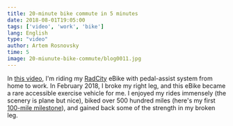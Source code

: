 ```yaml
---
title: 20-minute bike commute in 5 minutes
date: 2018-08-01T19:05:00
tags: ['video', 'work', 'bike']
lang: English
type: "video"
author: Artem Rosnovsky
time: 5
image: 20-miunute-bike-commute/blog0011.jpg
---
```



In [this video](https://www.youtube.com/watch?v=K9tx6BbOFEc), I'm riding my [RadCity](https://www.radpowerbikes.com/products/radcity-electric-commuter-bike) eBike with pedal-assist system from home to work. In February 2018, I broke my right leg, and this eBike became a rare accessible exercise vehicle for me. I enjoyed my rides immensely (the scenery is plane but nice), biked over 500 hundred miles (here's my first [100-mile milestone](/100-miles-biking-milestone/index/)), and gained back some of the strength in my broken leg.
